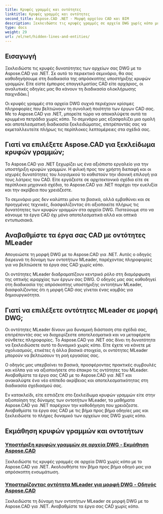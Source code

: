 ```yaml
---
title: Κρυφές γραμμές και οντότητες
linktitle: Κρυφές γραμμές και οντότητες
second_title: Aspose.CAD .NET - Μορφή αρχείου CAD και BIM
description: Ξεκλειδώστε τις κρυφές γραμμές σε αρχεία DWG χωρίς κόπο με το Aspose.CAD για .NET. Αναβαθμίστε τα έργα σας CAD με τον βήμα προς βήμα οδηγό μας.
type: docs
weight: 29
url: /el/net/hidden-lines-and-entities/
---
```



## Εισαγωγή

 Ξεκλειδώστε τις κρυφές δυνατότητες των αρχείων σας DWG με το Aspose.CAD για .NET. Σε αυτό το περιεκτικό σεμινάριο, θα σας καθοδηγήσουμε στη διαδικασία της απρόσκοπτης υποστήριξης κρυφών γραμμών. Είτε είστε έμπειρος επαγγελματίας CAD είτε αρχάριος, οι αναλυτικές οδηγίες μας θα κάνουν τη διαδικασία ολοκλήρωσης παιχνιδάκι.|

Οι κρυφές γραμμές στα αρχεία DWG συχνά περιέχουν κρίσιμες πληροφορίες που βελτιώνουν τη συνολική ποιότητα των έργων CAD σας. Με το Aspose.CAD για .NET, μπορείτε τώρα να αποκαλύψετε αυτά τα κρυμμένα πετράδια χωρίς κόπο. Το σεμινάριο μας εξασφαλίζει μια ομαλή και αποτελεσματική διαδικασία ξεκλειδώματος, επιτρέποντάς σας να εκμεταλλευτείτε πλήρως τις περίπλοκες λεπτομέρειες στα σχέδιά σας.

## Γιατί να επιλέξετε Aspose.CAD για ξεκλείδωμα κρυφών γραμμών;

Το Aspose.CAD για .NET ξεχωρίζει ως ένα αξιόπιστο εργαλείο για την υποστήριξη κρυφών γραμμών. Η φιλική προς τον χρήστη διεπαφή και οι ισχυρές δυνατότητες του λογισμικού το καθιστούν την ιδανική επιλογή για τους λάτρεις του CAD. Είτε εργάζεστε σε αρχιτεκτονικά σχέδια είτε σε περίπλοκα μηχανικά σχέδια, το Aspose.CAD για .NET παρέχει την ευελιξία και την ακρίβεια που χρειάζεστε.

Το σεμινάριο μας δεν καλύπτει μόνο τα βασικά, αλλά εμβαθύνει και σε προηγμένες τεχνικές, διασφαλίζοντας ότι αξιοποιείτε πλήρως τις δυνατότητες των κρυφών γραμμών στα αρχεία DWG. Πιστεύουμε στο να κάνουμε τα έργα CAD όχι μόνο αποτελεσματικά αλλά και οπτικά εντυπωσιακά.

## Αναβαθμίστε τα έργα σας CAD με οντότητες MLeader
Απογειώστε τη μορφή DWG με το Aspose.CAD για .NET. Αυτός ο οδηγός διερευνά τη δύναμη των οντοτήτων MLeader, παρέχοντας πληροφορίες για να βελτιώσετε τα έργα σας CAD χωρίς κόπο.


Οι οντότητες MLeader διαδραματίζουν κεντρικό ρόλο στη διαμόρφωση της οπτικής ιεραρχίας των έργων σας DWG. Ο οδηγός μας σας καθοδηγεί στη διαδικασία της απρόσκοπτης υποστήριξης οντοτήτων MLeader, διασφαλίζοντας ότι η μορφή CAD σας γίνεται ένας καμβάς για δημιουργικότητα.

## Γιατί να επιλέξετε οντότητες MLeader σε μορφή DWG;

Οι οντότητες MLeader δίνουν μια δυναμική διάσταση στα σχέδιά σας, επιτρέποντάς σας να διαχειρίζεστε αποτελεσματικά και να μεταφέρετε σύνθετες πληροφορίες. Το Aspose.CAD για .NET σάς δίνει τη δυνατότητα να ξεκλειδώσετε αυτό το δυναμικό χωρίς κόπο. Είτε έχετε να κάνετε με σχολιασμούς, ετικέτες ή άλλα βασικά στοιχεία, οι οντότητες MLeader μπορούν να βελτιώσουν τη ροή εργασίας σας.

Ο οδηγός μας υπερβαίνει τα βασικά, προσφέροντας πρακτικές συμβουλές και κόλπα για να αξιοποιήσετε στο έπακρο τις οντότητες του MLeader. Αναβαθμίστε τα έργα σας CAD με το Aspose.CAD για .NET και ανακαλύψτε ένα νέο επίπεδο ακρίβειας και αποτελεσματικότητας στη διαδικασία σχεδιασμού σας.

Εν κατακλείδι, είτε εστιάζετε στο ξεκλείδωμα κρυφών γραμμών είτε στην αξιοποίηση της δύναμης των οντοτήτων MLeader, τα μαθήματα Aspose.CAD για .NET παρέχουν την καθοδήγηση που χρειάζεστε. Αναβαθμίστε τα έργα σας CAD με τις βήμα προς βήμα οδηγίες μας και ξεκλειδώστε το πλήρες δυναμικό των αρχείων σας DWG χωρίς κόπο.
## Εκμάθηση κρυφών γραμμών και οντοτήτων
### [Υποστήριξη κρυφών γραμμών σε αρχεία DWG - Εκμάθηση Aspose.CAD](./supporting-hidden-lines-in-dwg/)
Ξεκλειδώστε τις κρυφές γραμμές σε αρχεία DWG χωρίς κόπο με το Aspose.CAD για .NET. Ακολουθήστε τον βήμα προς βήμα οδηγό μας για απρόσκοπτη ενσωμάτωση.
### [Υποστηρίζοντας οντότητα MLeader για μορφή DWG - Οδηγός Aspose.CAD](./supporting-mleader-entity-for-dwg-format/)
Ξεκλειδώστε τη δύναμη των οντοτήτων MLeader σε μορφή DWG με το Aspose.CAD για .NET. Αναβαθμίστε τα έργα σας CAD χωρίς κόπο.